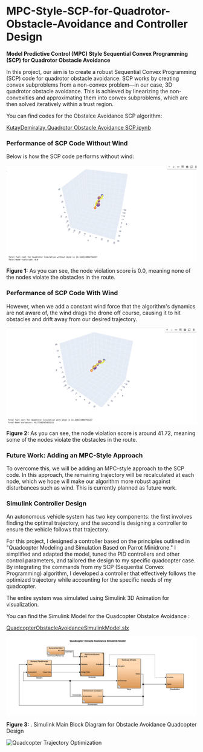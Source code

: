 # MPC-Style-SCP-for-Quadrotor-Obstacle-Avoidance and Controller Design

**Model Predictive Control (MPC) Style Sequential Convex Programming (SCP) for Quadrotor Obstacle Avoidance**

In this project, our aim is to create a robust Sequential Convex Programming (SCP) code for quadrotor obstacle avoidance. SCP works by creating convex subproblems from a non-convex problem—in our case, 3D quadrotor obstacle avoidance. This is achieved by linearizing the non-convexities and approximating them into convex subproblems, which are then solved iteratively within a trust region.

You can find codes for the Obstalce Avoidance SCP algorithm:

[KutayDemiralay_Quadrotor Obstacle Avoidance SCP.ipynb](./KutayDemiralay_Quadrotor_Obstacle_Avoidance.ipynb)


### Performance of SCP Code Without Wind

Below is how the SCP code performs without wind:

![SCP Obstacle Avoidance Without Wind](./images/SCPww.png)


**Figure 1:** As you can see, the node violation score is 0.0, meaning none of the nodes violate the obstacles in the route.

### Performance of SCP Code With Wind

However, when we add a constant wind force that the algorithm's dynamics are not aware of, the wind drags the drone off course, causing it to hit obstacles and drift away from our desired trajectory.

![SCP Quadrotor Obstacle Avoidance Under Presence of Wind](./images/SCPwow.png)

**Figure 2:** As you can see, the node violation score is around 41.72, meaning some of the nodes violate the obstacles in the route.

### Future Work: Adding an MPC-Style Approach

To overcome this, we will be adding an MPC-style approach to the SCP code. In this approach, the remaining trajectory will be recalculated at each node, which we hope will make our algorithm more robust against disturbances such as wind. This is currently planned as future work.

### Simulink Controller Design

An autonomous vehicle system has two key components: the first involves finding the optimal trajectory, and the second is designing a controller to ensure the vehicle follows that trajectory.

For this project, I designed a controller based on the principles outlined in "Quadcopter Modeling and Simulation Based on Parrot Minidrone." I simplified and adapted the model, tuned the PID controllers and other control parameters, and tailored the design to my specific quadcopter case. By integrating the commands from my SCP (Sequential Convex Programming) algorithm, I developed a controller that effectively follows the optimized trajectory while accounting for the specific needs of my quadcopter.


The entire system was simulated using Simulink 3D Animation for visualization.

You can find the Simulink Model for the Quadcopter Obstalce Avoidance :

[QuadcopterObstacleAvoidanceSimulinkModel.slx](./QuadcopterObstacleAvoidanceSimulinkModel.slx)


![Simulink Main Block Diagram for Obstacle Avoidance Quadcopter Design](./images/SimulinkModel.png)

**Figure 3:** . Simulink Main Block Diagram for Obstacle Avoidance Quadcopter Design

![Quadcopter Trajectory Optimization](images/trajoptgif.gif)

